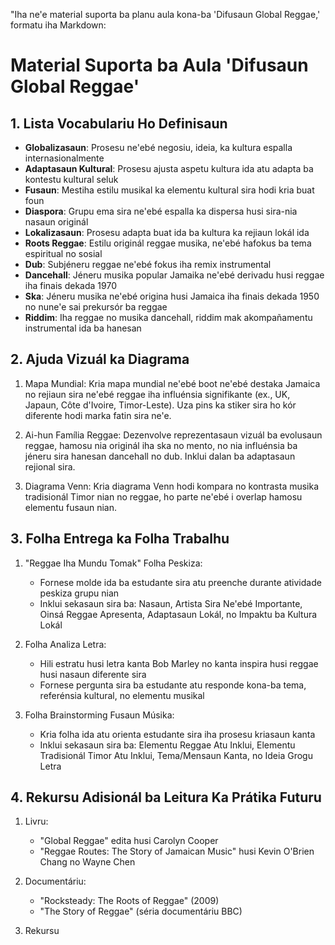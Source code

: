 "Iha ne'e material suporta ba planu aula kona-ba 'Difusaun Global Reggae,' formatu iha Markdown:

# Material Suporta ba Aula 'Difusaun Global Reggae'

## 1. Lista Vocabulariu Ho Definisaun

- **Globalizasaun**: Prosesu ne'ebé negosiu, ideia, ka kultura espalla internasionalmente
- **Adaptasaun Kultural**: Prosesu ajusta aspetu kultura ida atu adapta ba kontestu kultural seluk
- **Fusaun**: Mestiha estilu musikal ka elementu kultural sira hodi kria buat foun
- **Diaspora**: Grupu ema sira ne'ebé espalla ka dispersa husi sira-nia nasaun originál
- **Lokalizasaun**: Prosesu adapta buat ida ba kultura ka rejiaun lokál ida
- **Roots Reggae**: Estilu originál reggae musika, ne'ebé hafokus ba tema espiritual no sosial
- **Dub**: Subjéneru reggae ne'ebé fokus iha remix instrumental
- **Dancehall**: Jéneru musika popular Jamaika ne'ebé derivadu husi reggae iha finais dekada 1970
- **Ska**: Jéneru musika ne'ebé origina husi Jamaica iha finais dekada 1950 no nune'e sai prekursór ba reggae
- **Riddim**: Iha reggae no musika dancehall, riddim mak akompañamentu instrumental ida ba hanesan

## 2. Ajuda Vizuál ka Diagrama

1. Mapa Mundial: Kria mapa mundial ne'ebé boot ne'ebé destaka Jamaica no rejiaun sira ne'ebé reggae iha influénsia signifikante (ex., UK, Japaun, Côte d'Ivoire, Timor-Leste). Uza pins ka stiker sira ho kór diferente hodi marka fatin sira ne'e.

2. Ai-hun Família Reggae: Dezenvolve reprezentasaun vizuál ba evolusaun reggae, hamosu nia originál iha ska no mento, no nia influénsia ba jéneru sira hanesan dancehall no dub. Inklui dalan ba adaptasaun rejional sira.

3. Diagrama Venn: Kria diagrama Venn hodi kompara no kontrasta musika tradisionál Timor nian no reggae, ho parte ne'ebé i overlap hamosu elementu fusaun nian.

## 3. Folha Entrega ka Folha Trabalhu

1. "Reggae Iha Mundu Tomak" Folha Peskiza:
   - Fornese molde ida ba estudante sira atu preenche durante atividade peskiza grupu nian
   - Inklui sekasaun sira ba: Nasaun, Artista Sira Ne'ebé Importante, Oinsá Reggae Apresenta, Adaptasaun Lokál, no Impaktu ba Kultura Lokál

2. Folha Analiza Letra:
   - Hili estratu husi letra kanta Bob Marley no kanta inspira husi reggae husi nasaun diferente sira
   - Fornese pergunta sira ba estudante atu responde kona-ba tema, referénsia kultural, no elementu musikal

3. Folha Brainstorming Fusaun Músika:
   - Kria folha ida atu orienta estudante sira iha prosesu kriasaun kanta
   - Inklui sekasaun sira ba: Elementu Reggae Atu Inklui, Elementu Tradisionál Timor Atu Inklui, Tema/Mensaun Kanta, no Ideia Grogu Letra

## 4. Rekursu Adisionál ba Leitura Ka Prátika Futuru

1. Livru:
   - "Global Reggae" edita husi Carolyn Cooper
   - "Reggae Routes: The Story of Jamaican Music" husi Kevin O'Brien Chang no Wayne Chen

2. Documentáriu:
   - "Rocksteady: The Roots of Reggae" (2009)
   - "The Story of Reggae" (séria documentáriu BBC)

3. Rekursu
